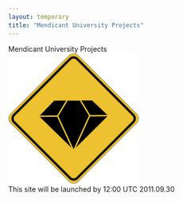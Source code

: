 ```yaml
---
layout: temporary
title: "Mendicant University Projects"
---
```


<div>Mendicant University Projects</div>

<img src="/assets/construction.png" id="construction">

<div id="info">This site will be launched by 12:00 UTC 2011.09.30</div>